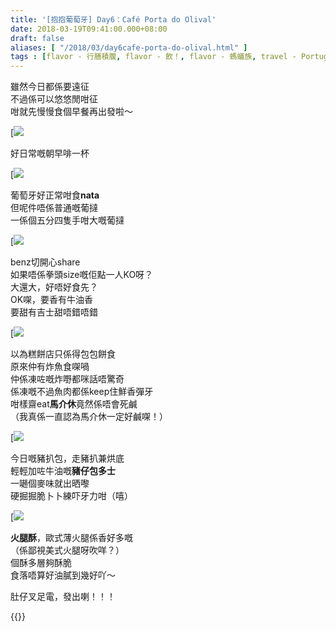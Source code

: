 ```yaml
---
title: '[抱抱葡萄牙] Day6：Café Porta do Olival'
date: 2018-03-19T09:41:00.000+08:00
draft: false
aliases: [ "/2018/03/day6cafe-porta-do-olival.html" ]
tags : [flavor - 行膳積腹, flavor - 飲！, flavor - 螞蟻族, travel - Portugal]
---
```


雖然今日都係要遠征  
不過係可以悠悠閒咁征  
咁就先慢慢食個早餐再出發啦～  

[![](/images/portugal6a1.jpg)

好日常嘅朝早啡一杯  

[![](/images/portugal6a.jpg)

葡萄牙好正常咁食**nata**  
但呢件唔係普通嘅葡撻  
一係個五分四隻手咁大嘅葡撻  

[![](/images/portugal6a2.jpg)

benz切開心share  
如果唔係拳頭size嘅佢點一人KO呀？  
大還大，好唔好食先？  
OK㗎，要香有牛油香  
要甜有吉士甜唔錯唔錯  

[![](/images/portugal6a3.jpg)

以為糕餅店只係得包包餅食  
原來仲有炸魚食㗎喎  
仲係凍咗嘅炸嘢都咪話唔驚奇  
係凍嘅不過魚肉都係keep住鮮香彈牙  
咁樣齋eat**馬介休**竟然係唔會死鹹  
（我真係一直認為馬介休一定好鹹㗎！）  

[![](/images/portugal6a4.jpg)

今日嘅豬扒包，走豬扒兼烘底  
輕輕加咗牛油嘅**豬仔包多士**  
一𡁻個麥味就出晒嚟  
硬掘掘脆卜卜練吓牙力咁（嘻）  

[![](/images/portugal6a5.jpg)

**火腿酥**，歐式薄火腿係香好多嘅  
（係鄙視美式火腿呀吹咩？）  
個酥多層夠酥脆  
食落唔算好油膩到幾好吖～  
  
  
肚仔叉足電，發出喇！！！  
  
  

{{<portugal>}}  
